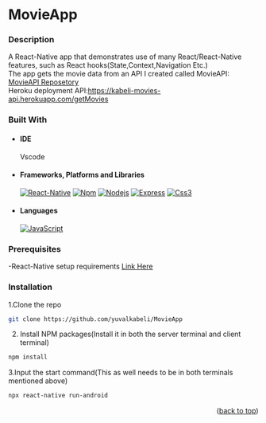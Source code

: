 # MovieApp

<div id="top"></div>

### Description
A React-Native app that demonstrates use of many React/React-Native features, such as React hooks(State,Context,Navigation Etc.)
<br/>
The app gets the movie data from an API I created called MovieAPI:
<a href="https://reactnative.dev/docs/environment-setup">MovieAPI Reposetory</a>
<br/>
Heroku deployment API:https://kabeli-movies-api.herokuapp.com/getMovies

### Built With

- #### IDE

  Vscode

- #### Frameworks, Platforms and Libraries
  [![React-Native][react-shield]][react-native-url]
  [![Npm][npm-shield]][npm-url]
  [![Nodejs][nodejs-shield]][nodejs-url]
  [![Express][express-shield]][express-url]
  [![Css3][css3-shield]][css3-url]

- #### Languages
  [![JavaScript][javascript-shield]][javascript-url]

<!-- nodejs -->
[nodejs-url]: https://nodejs.org/en/
[nodejs-shield]: https://img.shields.io/badge/Node.js-339933?style=for-the-badge&logo=nodedotjs&logoColor=whit

<!-- Npm -->

[npm-url]: https://www.npmjs.com/
[npm-shield]: https://img.shields.io/badge/npm-CB3837?style=for-the-badge&logo=npm&logoColor=white

<!-- Express -->

[express-shield]: https://img.shields.io/badge/Express.js-000000?style=for-the-badge&logo=express&logoColor=white
[express-url]: https://expressjs.com/

<!--React  -->

[react-shield]: https://img.shields.io/badge/React-20232A?style=for-the-badge&logo=react&logoColor=61DAFB
[react-native-url]: https://reactnative.dev/

<!-- Css3 -->
[css3-shield]: https://img.shields.io/badge/css3-%231572B6.svg?style=for-the-badge&logo=css3&logoColor=white
[css3-url]: https://en.wikipedia.org/wiki/CSS



<!-- Languages -->

<!-- JavaScript -->

[javascript-url]: https://developer.mozilla.org/en-US/docs/Web/JavaScript
[javascript-shield]: https://img.shields.io/badge/JavaScript-323330?style=for-the-badge&logo=javascript&logoColor=F7DF1E


### Prerequisites

-React-Native setup requirements 
<a href="https://reactnative.dev/docs/environment-setup">Link Here</a>

### Installation

1.Clone the repo
   ```sh
   git clone https://github.com/yuvalkabeli/MovieApp
   ```
2.  Install NPM packages(Install it in both the server terminal and client terminal)
   ```sh
   npm install
   ```
3.Input the start command(This as well needs to be in both terminals mentioned above)
   ```sh
   npx react-native run-android
   ```
   
<p align="right">(<a href="#top">back to top</a>)</p>
